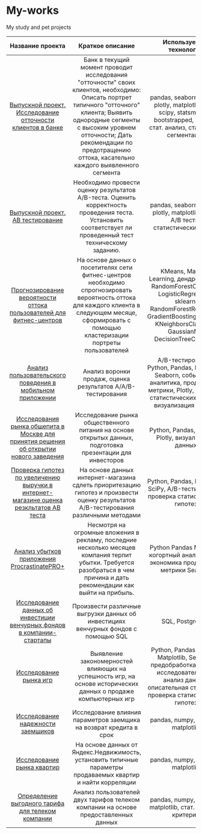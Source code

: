 # My-works
My study and pet projects


| Название проекта | Краткое описание | Используемые технологии |
| :---------------------------: | :---------------------------: |:---------------------------:|
|[Выпускной проект. Исследование отточности клиентов в банке](https://github.com/AleksandrSitnik/My-works/tree/main/%D0%92%D1%8B%D0%BF%D1%83%D1%81%D0%BA%D0%BD%D0%BE%D0%B9%20%D0%BF%D1%80%D0%BE%D0%B5%D0%BA%D1%82.%20%D0%98%D1%81%D1%81%D0%BB%D0%B5%D0%B4%D0%BE%D0%B2%D0%B0%D0%BD%D0%B8%D0%B5%20%D0%BE%D1%82%D1%82%D0%BE%D1%87%D0%BD%D0%BE%D1%81%D1%82%D0%B8%20%D0%B2%20%D0%B1%D0%B0%D0%BD%D0%BA%D0%B5) | Банк в текущий момент проводит исследования "отточности" своих клиентов, необходимо: Описать портрет типичного "отточного" клиента; Выявить однородные сегменты с высоким уровнем отточности; Дать рекомендации по предотращению оттока, касательно каждого выявленного сегмента | pandas, seaborn, numpy, plotly, matplotlib, phik, scipy, statsmodels, bootstrapped, sklearn, стат. анализ, стат. тесты, сегментация|
|[Выпускной проект. AB тестирование](https://github.com/AleksandrSitnik/My-works/tree/main/%D0%92%D1%8B%D0%BF%D1%83%D1%81%D0%BA%D0%BD%D0%BE%D0%B9%20%D0%BF%D1%80%D0%BE%D0%B5%D0%BA%D1%82.%20AB%20%D1%82%D0%B5%D1%81%D1%82%D0%B8%D1%80%D0%BE%D0%B2%D0%B0%D0%BD%D0%B8%D0%B5) | Необходимо провести оценку результатов A/B-теста. Оценить корректность проведения теста. Установить соответствует ли проведенный тест техническому заданию. | pandas, seaborn, numpy, plotly, matplotlib, scipy, A/B тесты, статистические тесты|
|[Прогнозирование вероятности оттока пользователей для фитнес-центров](https://github.com/AleksandrSitnik/My-works/tree/main/%D0%9F%D1%80%D0%BE%D0%B3%D0%BD%D0%BE%D0%B7%D0%B8%D1%80%D0%BE%D0%B2%D0%B0%D0%BD%D0%B8%D0%B5%20%D0%B2%D0%B5%D1%80%D0%BE%D1%8F%D1%82%D0%BD%D0%BE%D1%81%D1%82%D0%B8%20%D0%BE%D1%82%D1%82%D0%BE%D0%BA%D0%B0%20%D0%BF%D0%BE%D0%BB%D1%8C%D0%B7%D0%BE%D0%B2%D0%B0%D1%82%D0%B5%D0%BB%D0%B5%D0%B9%20%D0%B4%D0%BB%D1%8F%20%D1%84%D0%B8%D1%82%D0%BD%D0%B5%D1%81-%D1%86%D0%B5%D0%BD%D1%82%D1%80%D0%BE%D0%B2) | На основе данных о посетителях сети фитнес-центров необходимо спрогнозировать вероятность оттока для каждого клиента в следующем месяце, сформировать с помощью кластеризации портреты пользователей | KMeans, Machine Learning, дендрограмма, RandomForestClassifier, LogisticRegression, sklearn, RandomForestRegressor, GradientBoostingClassifier, KNeighborsClassifier, GaussianNB, DecisionTreeClassifier|
|[Анализ пользовательского поведения в мобильном приложении](https://github.com/AleksandrSitnik/My-works/tree/main/%D0%90%D0%BD%D0%B0%D0%BB%D0%B8%D0%B7%20%D0%BF%D0%BE%D0%BB%D1%8C%D0%B7%D0%BE%D0%B2%D0%B0%D1%82%D0%B5%D0%BB%D1%8C%D1%81%D0%BA%D0%BE%D0%B3%D0%BE%20%D0%BF%D0%BE%D0%B2%D0%B5%D0%B4%D0%B5%D0%BD%D0%B8%D1%8F%20%D0%B2%20%D0%BC%D0%BE%D0%B1%D0%B8%D0%BB%D1%8C%D0%BD%D0%BE%D0%BC%20%D0%BF%D1%80%D0%B8%D0%BB%D0%BE%D0%B6%D0%B5%D0%BD%D0%B8%D0%B8) | Анализ воронки продаж, оценка результатов A/A/B-тестирования  | A/B-тестирование, Python, Pandas, Matplotlib, Seaborn, событийная аналитика, продуктовые метрики, Plotly, проверка статистических гипотез, визуализация данных|
|[Исследования рынка общепита в Москве для принятия решения об открытии нового заведения](https://github.com/AleksandrSitnik/My-works/tree/main/%D0%98%D1%81%D1%81%D0%BB%D0%B5%D0%B4%D0%BE%D0%B2%D0%B0%D0%BD%D0%B8%D1%8F%20%D1%80%D1%8B%D0%BD%D0%BA%D0%B0%20%D0%BE%D0%B1%D1%89%D0%B5%D0%BF%D0%B8%D1%82%D0%B0%20%D0%B2%20%D0%9C%D0%BE%D1%81%D0%BA%D0%B2%D0%B5) | Исследование рынка общественного питания на основе открытых данных, подготовка презентации для инвесторов | Python, Pandas, Seaborn, Plotly, визуализация данных| 
|[Проверка гипотез по увеличению выручки в интернет-магазине оценка резкльтатов AB теста](https://github.com/AleksandrSitnik/My-works/tree/main/%D0%9F%D1%80%D0%BE%D0%B2%D0%B5%D1%80%D0%BA%D0%B0%20%D0%B3%D0%B8%D0%BF%D0%BE%D1%82%D0%B5%D0%B7%20%D0%BF%D0%BE%20%D1%83%D0%B2%D0%B5%D0%BB%D0%B8%D1%87%D0%B5%D0%BD%D0%B8%D1%8E%20%D0%B2%D1%8B%D1%80%D1%83%D1%87%D0%BA%D0%B8%20%D0%B2%20%D0%B8%D0%BD%D1%82%D0%B5%D1%80%D0%BD%D0%B5%D1%82-%D0%BC%D0%B0%D0%B3%D0%B0%D0%B7%D0%B8%D0%BD%D0%B5%20%D0%BE%D1%86%D0%B5%D0%BD%D0%BA%D0%B0%20%D1%80%D0%B5%D0%B7%D0%BA%D0%BB%D1%8C%D1%82%D0%B0%D1%82%D0%BE%D0%B2%20AB%20%D1%82%D0%B5%D1%81%D1%82%D0%B0) | На основе данных интернет-магазина  сдлеть приоритезацию гипотез и произвести оценку результатов A/B-тестирования различными методами | Python, Pandas, Matplotlib, SciPy, A/B-тестирование, проверка статистических гипотез| 
|[Анализ убытков приложения ProcrastinatePRO+](https://github.com/AleksandrSitnik/My-works/tree/main/%D0%90%D0%BD%D0%B0%D0%BB%D0%B8%D0%B7%20%D1%83%D0%B1%D1%8B%D1%82%D0%BA%D0%BE%D0%B2%20%D0%BF%D1%80%D0%B8%D0%BB%D0%BE%D0%B6%D0%B5%D0%BD%D0%B8%D1%8F%20ProcrastinatePRO%2B) | Несмотря на огромные вложения в рекламу, последние несколько месяцев компания терпит убытки. Требуется разобраться в чем причина и дать рекомендации как выйти на прибыль. | Python Pandas Matplotlib когортный анализ юнит-экономика продуктовые метрики Seaborn| 
|[Исследование данных об инвестиции венчурных фондов в компании-стартапы](https://github.com/AleksandrSitnik/My-works/tree/main/%D0%98%D1%81%D1%81%D0%BB%D0%B5%D0%B4%D0%BE%D0%B2%D0%B0%D0%BD%D0%B8%D0%B5%20%D0%B4%D0%B0%D0%BD%D0%BD%D1%8B%D1%85%20%D0%BE%D0%B1%20%D0%B8%D0%BD%D0%B2%D0%B5%D1%81%D1%82%D0%B8%D1%86%D0%B8%D0%B8%20%D0%B2%D0%B5%D0%BD%D1%87%D1%83%D1%80%D0%BD%D1%8B%D1%85%20%D1%84%D0%BE%D0%BD%D0%B4%D0%BE%D0%B2%20%D0%B2%20%D0%BA%D0%BE%D0%BC%D0%BF%D0%B0%D0%BD%D0%B8%D0%B8-%D1%81%D1%82%D0%B0%D1%80%D1%82%D0%B0%D0%BF%D1%8B) | Произвести различные выгрузки данных об инвестициях венчурных фондов с помощью SQL | SQL, PostgreSQL| |
|[Исследование рынка игр](https://github.com/AleksandrSitnik/My-works/tree/main/%D0%98%D1%81%D1%81%D0%BB%D0%B5%D0%B4%D0%BE%D0%B2%D0%B0%D0%BD%D0%B8%D0%B5%20%D1%80%D1%8B%D0%BD%D0%BA%D0%B0%20%D0%B8%D0%B3%D1%80) | Выявление закономерностей влияющих на успешность игр, на основе исторических данных о продаже компьютерных игр | Python, Pandas, NumPy, Matplotlib, Seaborn, предобработка данных, исследовательский анализ данных, описательная статистика, проверка статистических гипотез| |
|[Исследование надежности заемщиков](https://github.com/AleksandrSitnik/My-works/tree/main/%D0%98%D1%81%D1%81%D0%BB%D0%B5%D0%B4%D0%BE%D0%B2%D0%B0%D0%BD%D0%B8%D0%B5%20%D0%BD%D0%B0%D0%B4%D0%B5%D0%B6%D0%BD%D0%BE%D1%81%D1%82%D0%B8%20%D0%B7%D0%B0%D0%B5%D0%BC%D1%89%D0%B8%D0%BA%D0%BE%D0%B2) | Исследование влияния параметров заемщика на возврат кредита в срок | pandas, numpy, seaborn, matplotlib| |
|[Исследование рынка квартир](https://github.com/AleksandrSitnik/My-works/tree/main/%D0%98%D1%81%D1%81%D0%BB%D0%B5%D0%B4%D0%BE%D0%B2%D0%B0%D0%BD%D0%B8%D0%B5%20%D1%80%D1%8B%D0%BD%D0%BA%D0%B0%20%D0%BA%D0%B2%D0%B0%D1%80%D1%82%D0%B8%D1%80) | На основе данных от Яндекс.Недвижимость, установить типичные параметры продаваемых квартир и найти корреляции | pandas, numpy, seaborn, matplotlib| |
| [Определение выгодного тарифа для телеком компании](https://github.com/AleksandrSitnik/My-works/tree/main/%D0%9E%D0%BF%D1%80%D0%B5%D0%B4%D0%B5%D0%BB%D0%B5%D0%BD%D0%B8%D0%B5%20%D0%B2%D1%8B%D0%B3%D0%BE%D0%B4%D0%BD%D0%BE%D0%B3%D0%BE%20%D1%82%D0%B0%D1%80%D0%B8%D1%84%D0%B0%20%D0%B4%D0%BB%D1%8F%20%D1%82%D0%B5%D0%BB%D0%B5%D0%BA%D0%BE%D0%BC%20%D0%BA%D0%BE%D0%BC%D0%BF%D0%B0%D0%BD%D0%B8%D0%B8) | Анализ пользователей двух тарифов телеком компании на основе предоставленных данных | pandas, numpy, seaborn, matplotlib, стат. тесты, t-критерий | |
